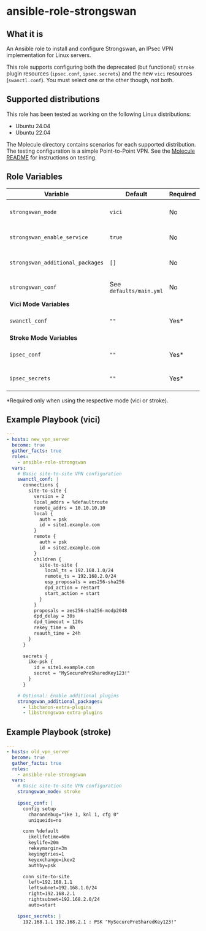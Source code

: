 # ansible-role-strongswan

## What it is

An Ansible role to install and configure Strongswan, an IPsec VPN implementation for Linux servers.

This role supports configuring both the deprecated (but functional) `stroke` plugin resources (`ipsec.conf`, `ipsec.secrets`) and the new `vici` resources (`swanctl.conf`). You must select one or the other though, not both.

## Supported distributions

This role has been tested as working on the following Linux distributions:
  - Ubuntu 24.04
  - Ubuntu 22.04

The Molecule directory contains scenarios for each supported distribution. The testing configuration is a simple Point-to-Point VPN. See the [Molecule README](./molecule/README.md) for instructions on testing.

## Role Variables

| Variable                        | Default                 | Required | Description                                                          |
|---------------------------------|-------------------------|----------|----------------------------------------------------------------------|
| `strongswan_mode`               | `vici`                  | No       | Configuration mode: `vici` (modern) or `stroke` (deprecated)         |
| `strongswan_enable_service`     | `true`                  | No       | Whether the StrongSwan service should be enabled at boot             |
| `strongswan_additional_packages`| `[]`                    | No       | Additional StrongSwan packages to install beyond the base packages   |
| `strongswan_conf`               | See `defaults/main.yml` | No       | StrongSwan daemon configuration for `/etc/strongswan.conf`           |
| **Vici Mode Variables**         |                         |          |                                                                      |
| `swanctl_conf`                  | `""`                    | Yes*     | swanctl configuration content for `/etc/swanctl/swanctl.conf`        |
| **Stroke Mode Variables**       |                         |          |                                                                      |
| `ipsec_conf`                    | `""`                    | Yes*     | IPsec configuration content for `/etc/ipsec.conf`                    |
| `ipsec_secrets`                 | `""`                    | Yes*     | IPsec secrets configuration for `/etc/ipsec.secrets`                 |

*Required only when using the respective mode (vici or stroke).

## Example Playbook (vici)

```yaml
---
- hosts: new_vpn_server
  become: true
  gather_facts: true
  roles:
    - ansible-role-strongswan
  vars:
    # Basic site-to-site VPN configuration    
    swanctl_conf: |
      connections {
        site-to-site {
          version = 2
          local_addrs = %defaultroute
          remote_addrs = 10.10.10.10
          local {
            auth = psk
            id = site1.example.com
          }
          remote {
            auth = psk
            id = site2.example.com
          }
          children {
            site-to-site {
              local_ts = 192.168.1.0/24
              remote_ts = 192.168.2.0/24
              esp_proposals = aes256-sha256
              dpd_action = restart
              start_action = start
            }
          }
          proposals = aes256-sha256-modp2048
          dpd_delay = 30s
          dpd_timeout = 120s
          rekey_time = 8h
          reauth_time = 24h
        }
      }
      
      secrets {
        ike-psk {
          id = site1.example.com
          secret = "MySecurePreSharedKey123!"
        }
      }

    # Optional: Enable additional plugins
    strongswan_additional_packages:
      - libcharon-extra-plugins
      - libstrongswan-extra-plugins
```

## Example Playbook (stroke)

```yaml
---
- hosts: old_vpn_server
  become: true
  gather_facts: true
  roles:
    - ansible-role-strongswan
  vars:
    # Basic site-to-site VPN configuration
    strongswan_mode: stroke
    
    ipsec_conf: |
      config setup
        charondebug="ike 1, knl 1, cfg 0"
        uniqueids=no

      conn %default
        ikelifetime=60m
        keylife=20m
        rekeymargin=3m
        keyingtries=1
        keyexchange=ikev2
        authby=psk

      conn site-to-site
        left=192.168.1.1
        leftsubnet=192.168.1.0/24
        right=192.168.2.1
        rightsubnet=192.168.2.0/24
        auto=start

    ipsec_secrets: |
      192.168.1.1 192.168.2.1 : PSK "MySecurePreSharedKey123!"
```
